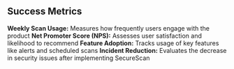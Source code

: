 ## Success Metrics
**Weekly Scan Usage:** Measures how frequently users engage with the product
**Net Promoter Score (NPS):** Assesses user satisfaction and likelihood to recommend
**Feature Adoption:** Tracks usage of key features like alerts and scheduled scans
**Incident Reduction:** Evaluates the decrease in security issues after implementing SecureScan